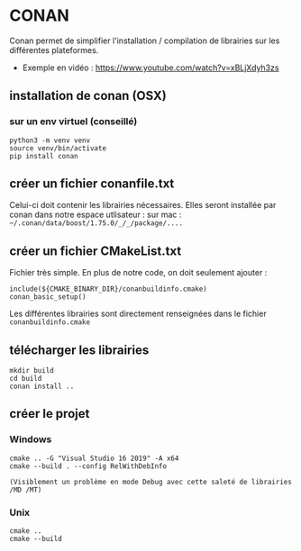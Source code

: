 # CONAN

Conan permet de simplifier l'installation / compilation de librairies sur les différentes plateformes.

 - Exemple en vidéo : https://www.youtube.com/watch?v=xBLjXdyh3zs


## installation de conan (OSX) 

### sur un env virtuel (conseillé)

    python3 -m venv venv
    source venv/bin/activate
    pip install conan

## créer un fichier conanfile.txt

Celui-ci doit contenir les librairies nécessaires. Elles seront installée par conan dans notre espace utlisateur :
sur mac : `~/.conan/data/boost/1.75.0/_/_/package/....`

## créer un fichier CMakeList.txt

Fichier très simple. En plus de notre code, on doit seulement ajouter :

    include(${CMAKE_BINARY_DIR}/conanbuildinfo.cmake)
    conan_basic_setup()

Les différentes librairies sont directement renseignées dans le fichier `conanbuildinfo.cmake`

## télécharger les librairies

    mkdir build
    cd build
    conan install ..

## créer le projet

### Windows

    cmake .. -G "Visual Studio 16 2019" -A x64
    cmake --build . --config RelWithDebInfo

    (Visiblement un problème en mode Debug avec cette saleté de librairies /MD /MT)

### Unix

    cmake .. 
    cmake --build



